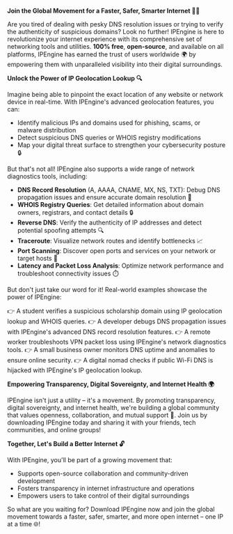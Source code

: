**Join the Global Movement for a Faster, Safer, Smarter Internet 🚀🌐**

Are you tired of dealing with pesky DNS resolution issues or trying to verify the authenticity of suspicious domains? Look no further! IPEngine is here to revolutionize your internet experience with its comprehensive set of networking tools and utilities. **100% free**, **open-source**, and available on all platforms, IPEngine has earned the trust of users worldwide 🌍 by empowering them with unparalleled visibility into their digital surroundings.

**Unlock the Power of IP Geolocation Lookup 🔍**

Imagine being able to pinpoint the exact location of any website or network device in real-time. With IPEngine's advanced geolocation features, you can:

*   Identify malicious IPs and domains used for phishing, scams, or malware distribution
*   Detect suspicious DNS queries or WHOIS registry modifications
*   Map your digital threat surface to strengthen your cybersecurity posture 🔒

But that's not all! IPEngine also supports a wide range of network diagnostics tools, including:

*   **DNS Record Resolution** (A, AAAA, CNAME, MX, NS, TXT): Debug DNS propagation issues and ensure accurate domain resolution 📡
*   **WHOIS Registry Queries**: Get detailed information about domain owners, registrars, and contact details 🔒
*   **Reverse DNS**: Verify the authenticity of IP addresses and detect potential spoofing attempts 🔍
*   **Traceroute**: Visualize network routes and identify bottlenecks 📈
*   **Port Scanning**: Discover open ports and services on your network or target hosts 🔎
*   **Latency and Packet Loss Analysis**: Optimize network performance and troubleshoot connectivity issues ⏱️

But don't just take our word for it! Real-world examples showcase the power of IPEngine:

👉 A student verifies a suspicious scholarship domain using IP geolocation lookup and WHOIS queries.
👉 A developer debugs DNS propagation issues with IPEngine's advanced DNS record resolution features.
👉 A remote worker troubleshoots VPN packet loss using IPEngine's network diagnostics tools.
👉 A small business owner monitors DNS uptime and anomalies to ensure online security.
👉 A digital nomad checks if public Wi-Fi DNS is hijacked with IPEngine's IP geolocation lookup.

**Empowering Transparency, Digital Sovereignty, and Internet Health 🌍**

IPEngine isn't just a utility – it's a movement. By promoting transparency, digital sovereignty, and internet health, we're building a global community that values openness, collaboration, and mutual support 🤝. Join us by downloading IPEngine today and sharing it with your friends, tech communities, and online groups!

**Together, Let's Build a Better Internet 🔓**

With IPEngine, you'll be part of a growing movement that:

*   Supports open-source collaboration and community-driven development
*   Fosters transparency in internet infrastructure and operations
*   Empowers users to take control of their digital surroundings

So what are you waiting for? Download IPEngine now and join the global movement towards a faster, safer, smarter, and more open internet – one IP at a time 🌐!